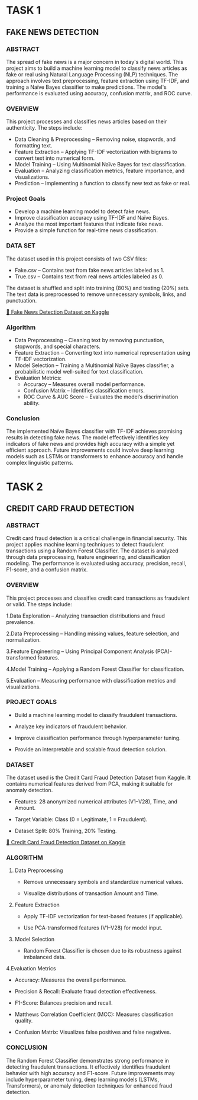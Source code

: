 # TASK 1
## FAKE NEWS DETECTION


### ABSTRACT

The spread of fake news is a major concern in today's digital world. This project aims to build a machine learning model to classify news articles as fake or real using Natural Language Processing (NLP) techniques. The approach involves text preprocessing, feature extraction using TF-IDF, and training a Naïve Bayes classifier to make predictions. The model's performance is evaluated using accuracy, confusion matrix, and ROC curve.



### OVERVIEW

 This project processes and classifies news articles based on their authenticity. The steps include:

- Data Cleaning & Preprocessing – Removing noise, stopwords, and formatting text.
- Feature Extraction – Applying TF-IDF vectorization with bigrams to convert text into numerical form.
- Model Training – Using Multinomial Naïve Bayes for text classification.
- Evaluation – Analyzing classification metrics, feature importance, and visualizations.
- Prediction – Implementing a function to classify new text as fake or real.


### Project Goals

- Develop a machine learning model to detect fake news.
- Improve classification accuracy using TF-IDF and Naïve Bayes.
- Analyze the most important features that indicate fake news.
- Provide a simple function for real-time news classification.


### DATA SET
The dataset used in this project consists of two CSV files:
   - Fake.csv – Contains text from fake news articles labeled as 1.
   - True.csv – Contains text from real news articles labeled as 0.

The dataset is shuffled and split into training (80%) and testing (20%) sets. The text data is preprocessed to remove unnecessary symbols, links, and punctuation.

[🔗 Fake News Detection Dataset on Kaggle](https://www.kaggle.com/datasets/jainpooja/fake-news-detection)


### Algorithm

- Data Preprocessing – Cleaning text by removing punctuation, stopwords, and special characters.
- Feature Extraction – Converting text into numerical representation using TF-IDF vectorization.
- Model Selection – Training a Multinomial Naïve Bayes classifier, a probabilistic model well-suited for text classification.
- Evaluation Metrics:
    - Accuracy – Measures overall model performance.
    - Confusion Matrix – Identifies classification errors.
    - ROC Curve & AUC Score – Evaluates the model’s discrimination ability.

### Conclusion

  The implemented Naïve Bayes classifier with TF-IDF achieves promising results in detecting fake news. The model effectively identifies key indicators of fake news and provides high accuracy with a simple yet efficient approach. Future improvements could involve deep learning models such as LSTMs or transformers to enhance accuracy and handle complex linguistic patterns.






# TASK 2
## CREDIT CARD FRAUD DETECTION


### ABSTRACT
Credit card fraud detection is a critical challenge in financial security. This project applies machine learning techniques to detect fraudulent transactions using a Random Forest Classifier. The dataset is analyzed through data preprocessing, feature engineering, and classification modeling. The performance is evaluated using accuracy, precision, recall, F1-score, and a confusion matrix.


### OVERVIEW
This project processes and classifies credit card transactions as fraudulent or valid. The steps include:

1.Data Exploration – Analyzing transaction distributions and fraud prevalence.

2.Data Preprocessing – Handling missing values, feature selection, and normalization.

3.Feature Engineering – Using Principal Component Analysis (PCA)-transformed features.

4.Model Training – Applying a Random Forest Classifier for classification.

5.Evaluation – Measuring performance with classification metrics and visualizations.

### PROJECT GOALS
  - Build a machine learning model to classify fraudulent transactions.

  - Analyze key indicators of fraudulent behavior.

  - Improve classification performance through hyperparameter tuning.

  - Provide an interpretable and scalable fraud detection solution.

### DATASET
The dataset used is the Credit Card Fraud Detection Dataset from Kaggle. It contains numerical features derived from PCA, making it suitable for anomaly detection.

   - Features: 28 anonymized numerical attributes (V1–V28), Time, and Amount.

   - Target Variable: Class (0 = Legitimate, 1 = Fraudulent).

   - Dataset Split: 80% Training, 20% Testing.

[🔗 Credit Card Fraud Detection Dataset on Kaggle](https://www.kaggle.com/datasets/mlg-ulb/creditcardfraud/data)

### ALGORITHM
1. Data Preprocessing

    - Remove unnecessary symbols and standardize numerical values.

    - Visualize distributions of transaction Amount and Time.

2. Feature Extraction

    - Apply TF-IDF vectorization for text-based features (if applicable).

    - Use PCA-transformed features (V1–V28) for model input.

3. Model Selection

    - Random Forest Classifier is chosen due to its robustness against imbalanced data.

4.Evaluation Metrics

   - Accuracy: Measures the overall performance.

   - Precision & Recall: Evaluate fraud detection effectiveness.

   - F1-Score: Balances precision and recall.

   - Matthews Correlation Coefficient (MCC): Measures classification quality.

   - Confusion Matrix: Visualizes false positives and false negatives.

### CONCLUSION
The Random Forest Classifier demonstrates strong performance in detecting fraudulent transactions. It effectively identifies fraudulent behavior with high accuracy and F1-score. Future improvements may include hyperparameter tuning, deep learning models (LSTMs, Transformers), or anomaly detection techniques for enhanced fraud detection.





